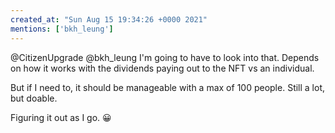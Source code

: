 ```yaml
---
created_at: "Sun Aug 15 19:34:26 +0000 2021"
mentions: ['bkh_leung']
---
```


@CitizenUpgrade @bkh_leung I'm going to have to look into that. Depends on how it works with the dividends paying out to the NFT vs an individual. 

But if I need to, it should be manageable with a max of 100 people. Still a lot, but doable. 

Figuring it out as I go. 😀